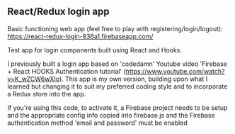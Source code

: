 ## React/Redux login app
Basic functioning web app (feel free to play with registering/login/logout): https://react-redux-login-836a1.firebaseapp.com/

Test app for login components built using React and Hooks.

I previously built a login app based on 'codedamn' Youtube video 'Firebase + React HOOKS Authentication tutorial' (https://www.youtube.com/watch?v=K_wZCW6wXIo). This app is my own version, building upon what I learned but changing it to suit my preferred coding style and to incorporate a Redux store into the app.

If you're using this code, to activate it, a Firebase project needs to be setup and the appropriate config info copied into firebase.js and the Firebase authentication method 'email and password' must be enabled

